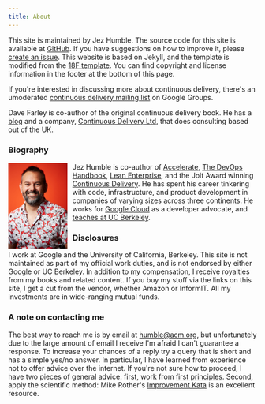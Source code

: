 ```yaml
---
title: About
---
```


This site is maintained by Jez Humble. The source code for this site is available at [GitHub](https://github.com/jezhumble/cdsite). If you have suggestions on how to improve it, please [create an issue](https://github.com/jezhumble/cdsite/issues). This website is based on Jekyll, and the template is modified from the [18F template](https://pages.18f.gov/guides-template/). You can find copyright and license information in the footer at the bottom of this page.

If you're interested in discussing more about continuous delivery, there's an umoderated [continuous delivery mailing list](https://groups.google.com/forum/#!forum/continuousdelivery) on Google Groups.

Dave Farley is co-author of the original continuous delivery book. He has a [blog](http://www.davefarley.net/) and a company, [Continuous Delivery Ltd](http://www.continuous-delivery.co.uk/), that does consulting based out of the UK.

### Biography ###

<a href="/images/jez_new.jpg"><img src="/images/jez_new.jpg" width="120px" style="padding-right:10px;float:left;" /></a>
Jez Humble is co-author of <a href="https://bit.ly/accelerate-jez">Accelerate</a>, <a href="http://www.amazon.com/dp/1942788002?tag=contindelive-20">The DevOps Handbook</a>, <a href="http://www.amazon.com/dp/1449368425?tag=contindelive-20">Lean Enterprise</a>, and the Jolt Award winning <a href="http://www.amazon.com/dp/0321601912?tag=contindelive-20">Continuous Delivery</a>. He has spent his career tinkering with code, infrastructure, and product development in companies of varying sizes across three continents. He works for [Google Cloud](https://cloud.google.com/) as a developer advocate,  and [teaches at UC Berkeley](http://www.ischool.berkeley.edu/people/faculty/jezhumble).

### Disclosures ###

I work at Google and the University of California, Berkeley. This site is not maintained as part of my official work duties, and is not endorsed by either Google or UC Berkeley. In addition to my compensation, I receive royalties from my books and related content. If you buy my stuff via the links on this site, I get a cut from the vendor, whether Amazon or InformIT. All my investments are in wide-ranging mutual funds.

### A note on contacting me ###

The best way to reach me is by email at humble@acm.org, but unfortunately due to the large amount of email I receive I'm afraid I can't guarantee a response. To increase your chances of a reply try a query that is short and has a simple yes/no answer. In particular, I have learned from experience not to offer advice over the internet. If you're not sure how to proceed, I have two pieces of general advice: first, work from [first principles](https://continuousdelivery.com/principles/). Second, apply the scientific method: Mike Rother's [Improvement Kata](http://www-personal.umich.edu/~mrother/Homepage.html) is an excellent resource.
